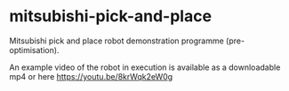 # mitsubishi-pick-and-place
Mitsubishi pick and place robot demonstration programme (pre-optimisation).

An example video of the robot in execution is available as a downloadable mp4 or here https://youtu.be/8krWqk2eW0g
